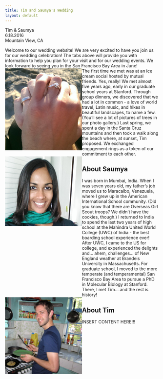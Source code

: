 ```yaml
---
title: Tim and Saumya's Wedding
layout: default
---
```


<div class="large centered">
	<span style="display: block;">Tim &amp; Saumya</span>
	<span style="display: block;">6.18.2016</span>
	<span style="display: block;">Mountain View, CA</span>
</div>

<span class="spacer" style="height: 40px;" />

<div class="centered" style="margin-top: 15px;">
Welcome to our wedding website! We are very excited to have you join us for our wedding celebration! The tabs above will provide you with information to help you plan for your visit and for our wedding events. We look forward to seeing you in the San Francisco Bay Area in June! 
</div>

<span class="spacer" />

<div style="width: 100%; display: table;">
    <div style="display: table-row">
        <div style="width: 50%; display: table-cell;"> 
        	<img class="left-inset" src="img/engagement_photo.jpg" /> 
        </div>
        <div style="display: table-cell; vertical-align: top;">
The first time we met was at an ice cream social hosted by mutual friends. Yes, really!
We met almost five years ago, early in our graduate school years at Stanford. Through group dinners, we discovered that we had a lot in common - a love of world travel, Latin music, and hikes in beautiful landscapes, to name a few. (You’ll see a lot of pictures of trees in our photo gallery.) Last spring, we spent a day in the Santa Cruz mountains and then took a walk along the beach where, at sunset, Tim proposed. We exchanged engagement rings as a token of our commitment to each other.
        </div>
    </div>
</div>

<span class="spacer" />

<div style="width: 100%; display: table;">
    <div style="display: table-row">
        <div style="width: 50%; display: table-cell;"> 
        	<img class="left-inset" src="img/saumya_headshot.jpg" /> 
        </div>
        <div style="display: table-cell; vertical-align: top;">
        <h2>About Saumya</h2>
I was born in Mumbai, India. When I was seven years old, my father’s job moved us to Maracaibo, Venezuela, where I grew up in the American International School community. (Did you know that there are Overseas Girl Scout troops? We didn’t have the cookies, though.) I returned to India to spend the last two years of high school at the Mahindra United World College (UWC) of India - the best boarding school experience ever! After UWC, I came to the US for college, and experienced the delights and… ahem, challenges... of New England weather at Brandeis University in Massachusetts. For graduate school, I moved to the more temperate (and temperamental) San Francisco Bay Area to pursue a PhD in Molecular Biology at Stanford. There, I met Tim… and the rest is history!
        </div>
    </div>
</div>

<span class="spacer" />

<div style="width: 100%; display: table;">
    <div style="display: table-row">
        <div style="width: 50%; display: table-cell; vertical-align: top;">
        	<img class="left-inset" src="img/tim_headshot.jpg" /> 
        </div>
        <div style="display: table-cell;">
        <h2>About Tim</h2>
INSERT CONTENT HERE!!!
        </div>
    </div>
</div>